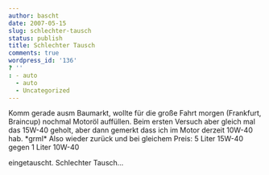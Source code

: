 ```yaml
---
author: bascht
date: 2007-05-15
slug: schlechter-tausch
status: publish
title: Schlechter Tausch
comments: true
wordpress_id: '136'
? ''
: - auto
  - auto
  - Uncategorized
---
```


Komm gerade ausm Baumarkt, wollte für die große Fahrt morgen
(Frankfurt, Braincup) nochmal Motoröl auffüllen. Beim ersten
Versuch aber gleich mal das 15W-40 geholt, aber dann gemerkt dass
ich im Motor derzeit 10W-40 hab. \*grml\* Also wieder zurück und
bei gleichem Preis:
5 Liter 15W-40 gegen 1 Liter 10W-40

eingetauscht. Schlechter Tausch...



